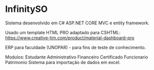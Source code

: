 # InfinitySO

Sistema desenvolvido em C# ASP.NET CORE MVC e entity framework.

Usado um template HTML PRO adaptado para CSHTML: https://www.creative-tim.com/product/material-dashboard-pro

ERP para faculdade (UNOPAR) - para fins de teste de conhecimento.

Modulos:
Estudante
Administrativo
Financeiro
Certificado
Funcionario
Patrimonio
Sistema para importação de dados em excel.
